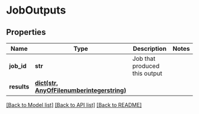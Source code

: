 # JobOutputs

## Properties
Name | Type | Description | Notes
------------ | ------------- | ------------- | -------------
**job_id** | **str** | Job that produced this output | 
**results** | [**dict(str, AnyOfFilenumberintegerstring)**](AnyOfFilenumberintegerstring.md) |  | 

[[Back to Model list]](../README.md#documentation-for-models) [[Back to API list]](../README.md#documentation-for-api-endpoints) [[Back to README]](../README.md)


